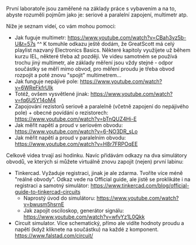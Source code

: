 První laboratoře jsou zaměřené na základy práce s vybavením a na to, abyste rozuměli pojmům jako je: seriové a paralelní zapojení, multimetr atp. 

Níže je seznam videí, co vám mohou pomoci:


* Jak fuguje multimetr: https://www.youtube.com/watch?v=CBah3vz5b-U&t=57s
^^ K tomuhle odkazu ještě dodám, že GreatScott má celý playlist nazvaný Electronics Basics. Některé kapitoly využijete už během kurzu IEL, některé třeba až později. Ve videu samotném se používá trochu jiný multimetr, ale základy měření jsou vždy stejné - odpor součástky se měří mimo obvod, pro měření proudu je třeba obvod rozpojit a poté znovu "spojit" multimetrem...
* Jak funguje nepájivé pole: https://www.youtube.com/watch?v=6WReFkfrUIk
* Totéž, ovšem vysvětlené jinak: https://www.youtube.com/watch?v=fq6U5Y14oM4
* Zapojování rezistorů seriově a paralelně (včetně zapojení do nepájivého pole) + obecné povídání o rezistorech: https://www.youtube.com/watch?v=bTnQUZ4Hi-E
* Jak měřit napětí a proud v seriovém obvodu: https://www.youtube.com/watch?v=6-NO3DR_sLo
* Jak měřit napětí a proud v paralelním obvodu: https://www.youtube.com/watch?v=H8r7FRPOqEE

Celkově videa trvají asi hodinku. Navíc přidávám odkazy na dva simulátory obvodů, ve kterých si můžete virtuálně znovu zapojit (nejen) první labinu:
* Tinkercad. Vyžaduje registraci, jinak je ale zdarma. Tvoříte více méně "reálné obvody". Odkaz vede na Official guide, ale jistě se proklikáte i na registraci a samotný simulátor: https://www.tinkercad.com/blog/official-guide-to-tinkercad-circuits
   * Naprostý úvod do simulátoru: https://www.youtube.com/watch?v=bwusm5hsrnE
   * Jak zapojit osciloskop, generátor signálu: https://www.youtube.com/watch?v=wfvYz1L0Qkk
* Circuit simulator. Více schematický, přímo ale vidíte hodnoty proudu a napětí (když kliknete na součástku) na každé z komponent. https://www.falstad.com/circuit/

